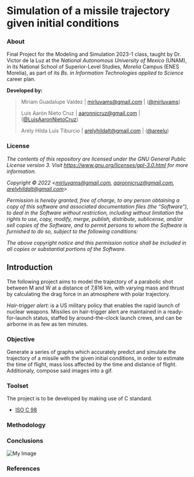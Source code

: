 # Simulation of a missile trajectory given initial conditions
### About
Final Project for the Modeling and Simulation 2023-1 class, taught by Dr. Victor de la Luz at the _National Autonomous University of Mexico_ (UNAM), in its  National School of Superior-Level Studies, _Morelia_ Campus (ENES Morelia), as part of its _Bs. in Information Technologies applied to Science_ career plan.

**Developed by:**
> 
> Miriam Guadalupe Valdez | mirluvams@gmail.com | ([@mirluvams](https://github.com/mirluvams))
> 
> Luis Aarón Nieto Cruz | aaronnicruz@gmail.com | ([@LuisAaronNietoCruz](https://github.com/LuisAaronNietoCruz))
> 
> Arely Hilda Luis Tiburcio  | arelyhildalt@gmail.com | ([@areelu](https://github.com/areelu))


### License

*The contents of this repository are licensed under the GNU General Public License version 3. Visit https://www.gnu.org/licenses/gpl-3.0.html for more information.*

*Copyright © 2022 <mirluvams@gmail.com, aaronnicruz@gmail.com, arelyhildalt@gmail.com>*

*Permission is hereby granted, free of charge, to any person obtaining a copy of this software and associated documentation files (the “Software”), to deal in the Software without restriction, including without limitation the rights to use, copy, modify, merge, publish, distribute, sublicense, and/or sell copies of the Software, and to permit persons to whom the Software is furnished to do so, subject to the following conditions:*

*The above copyright notice and this permission notice shall be included in all copies or substantial portions of the Software.*


## Introduction
The following project aims to model the trajectory of a parabolic shot between M and W at a distance of 7,816 km, with varying mass and thrust by calculating the drag force in an atmosphere with polar trajectory.

_Hair-trigger alert:_ is a US military policy that enables the rapid launch of nuclear weapons. Missiles on hair-trigger alert are maintained in a ready-for-launch status, staffed by around-the-clock launch crews, and can be airborne in as few as ten minutes.

### Objective
Generate a series of graphs which accurately predict and simulate the trajectory of a missile with the given initial conditions, in order to estimate the time of flight, mass loss affected by the time and distance of flight. Additionaly, compose said images into a gif.


### Toolset
The project is to be developed by making use of C standard.
* [ISO C 98](https://www.iso.org/standards.html)

### Methodology

### Conclusions
![My Image](nbody.jpg)

### References 
